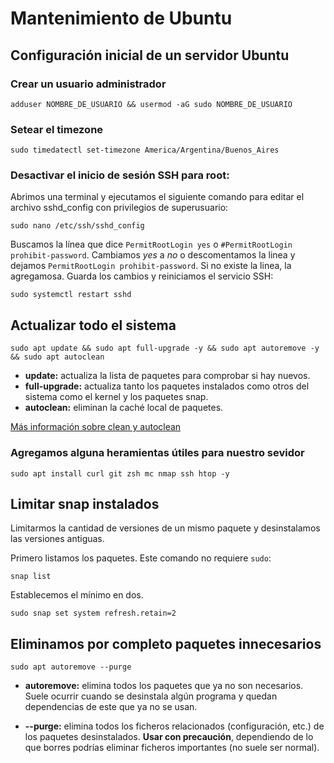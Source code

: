 # Mantenimiento de Ubuntu

## Configuración inicial de un servidor Ubuntu

### Crear un usuario administrador

```shell
adduser NOMBRE_DE_USUARIO && usermod -aG sudo NOMBRE_DE_USUARIO
```

### Setear el timezone

```shell
sudo timedatectl set-timezone America/Argentina/Buenos_Aires
```

### Desactivar el inicio de sesión SSH para root:

Abrimos una terminal y ejecutamos el siguiente comando para editar el archivo sshd_config con privilegios de superusuario:

```shell
sudo nano /etc/ssh/sshd_config
```

Buscamos la línea que dice `PermitRootLogin yes` o `#PermitRootLogin prohibit-password`. Cambiamos _yes_ a _no_ o descomentamos la linea y dejamos `PermitRootLogin prohibit-password`.
Si no existe la linea, la agregamosa.
Guarda los cambios y reiniciamos el servicio SSH:

```shell
sudo systemctl restart sshd
```

## Actualizar todo el sistema

```shell
sudo apt update && sudo apt full-upgrade -y && sudo apt autoremove -y && sudo apt autoclean
```

- **update:** actualiza la lista de paquetes para comprobar si hay nuevos.
- **full-upgrade:** actualiza tanto los paquetes instalados como otros del sistema como el kernel y los paquetes snap.
- **autoclean:** eliminan la caché local de paquetes.

[Más información sobre clean y autoclean](https://askubuntu.com/a/3169)

### Agregamos alguna heramientas útiles para nuestro sevidor

```shell
sudo apt install curl git zsh mc nmap ssh htop -y
```

## Limitar snap instalados

Limitarmos la cantidad de versiones de un mismo paquete y desinstalamos las versiones antiguas.

Primero listamos los paquetes. Este comando no requiere `sudo`:

```shell
snap list
```

Establecemos el mínimo en dos.

```shell
sudo snap set system refresh.retain=2
```

## Eliminamos por completo paquetes innecesarios

```shell
sudo apt autoremove --purge
```

- **autoremove:** elimina todos los paquetes que ya no son necesarios.
  Suele ocurrir cuando se desinstala algún programa y quedan dependencias de este que ya no se usan.

- **--purge:** elimina todos los ficheros relacionados (configuración, etc.) de los paquetes desinstalados.
  **Usar con precaución**, dependiendo de lo que borres podrías eliminar ficheros importantes (no suele ser normal).
